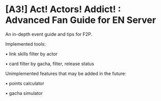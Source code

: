 # [A3!] Act! Actors! Addict! : Advanced Fan Guide for EN Server

An in-depth event guide and tips for F2P.

Implemented tools:

• link skills filter by actor

• card filter by gacha, filter, release status

Unimplemented features that may be added in the future:

• points calculator

• gacha simulator
